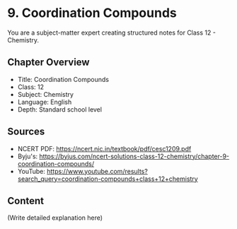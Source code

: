 # 9. Coordination Compounds

You are a subject-matter expert creating structured notes for Class 12 - Chemistry.

## Chapter Overview
- Title: Coordination Compounds
- Class: 12
- Subject: Chemistry
- Language: English
- Depth: Standard school level

## Sources
- NCERT PDF: https://ncert.nic.in/textbook/pdf/cesc1209.pdf
- Byju's: https://byjus.com/ncert-solutions-class-12-chemistry/chapter-9-coordination-compounds/
- YouTube: https://www.youtube.com/results?search_query=coordination-compounds+class+12+chemistry

## Content
(Write detailed explanation here)
